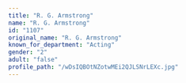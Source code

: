 ```yaml
---
title: "R. G. Armstrong"
name: "R. G. Armstrong"
id: "1107"
original_name: "R. G. Armstrong"
known_for_department: "Acting"
gender: "2"
adult: "false"
profile_path: "/wDsIQBOtNZotwMEi2QJLSNrLEXc.jpg"
---
```

